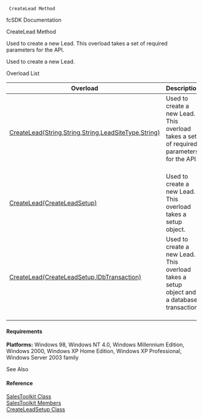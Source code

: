 ﻿     CreateLead Method                                                   

fcSDK Documentation

CreateLead Method

Used to create a new Lead. This overload takes a set of required parameters for the API.

Used to create a new Lead.

Overload List

| Overload | Description |
| --- | --- |
| [CreateLead(String,String,String,LeadSiteType,String)](FChoice.Toolkits.Clarify~FChoice.Toolkits.Clarify.Sales.SalesToolkit~CreateLead(String,String,String,LeadSiteType,String).md) | Used to create a new Lead. This overload takes a set of required parameters for the API.   |
| [CreateLead(CreateLeadSetup)](FChoice.Toolkits.Clarify~FChoice.Toolkits.Clarify.Sales.SalesToolkit~CreateLead(CreateLeadSetup).md) | Used to create a new Lead. This overload takes a setup object.   |
| [CreateLead(CreateLeadSetup,IDbTransaction)](FChoice.Toolkits.Clarify~FChoice.Toolkits.Clarify.Sales.SalesToolkit~CreateLead(CreateLeadSetup,IDbTransaction).md) | Used to create a new Lead. This overload takes a setup object and a database transaction.   |

#### Requirements

**Platforms:** Windows 98, Windows NT 4.0, Windows Millennium Edition, Windows 2000, Windows XP Home Edition, Windows XP Professional, Windows Server 2003 family

See Also

#### Reference

[SalesToolkit Class](FChoice.Toolkits.Clarify~FChoice.Toolkits.Clarify.Sales.SalesToolkit.md)  
[SalesToolkit Members](FChoice.Toolkits.Clarify~FChoice.Toolkits.Clarify.Sales.SalesToolkit_members.md)  
[CreateLeadSetup Class](FChoice.Toolkits.Clarify~FChoice.Toolkits.Clarify.Sales.CreateLeadSetup.md)
